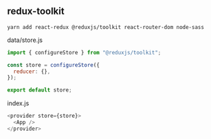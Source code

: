 ## redux-toolkit

```console
yarn add react-redux @reduxjs/toolkit react-router-dom node-sass
```

data/store.js

```javascript
import { configureStore } from "@reduxjs/toolkit";

const store = configureStore({
  reducer: {},
});

export default store;
```

index.js

```js
<provider store={store}>
  <App />
</provider>
```
